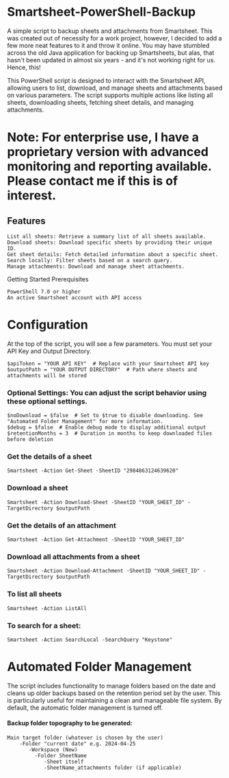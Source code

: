 # Smartsheet-PowerShell-Backup
A simple script to backup sheets and attachments from Smartsheet. This was created out of necessity for a work project, however, I decided to add a few more neat features to it and throw it online. You may have stumbled across the old Java application for backing up Smartsheets, but alas, that hasn't been updated in almost six years - and it's not working right for us. Hence, this!

This PowerShell script is designed to interact with the Smartsheet API, allowing users to list, download, and manage sheets and attachments based on various parameters. The script supports multiple actions like listing all sheets, downloading sheets, fetching sheet details, and managing attachments.

# Note: For enterprise use, I have a proprietary version with advanced monitoring and reporting available. Please contact me if this is of interest.

## Features

    List all sheets: Retrieve a summary list of all sheets available.
    Download sheets: Download specific sheets by providing their unique ID.
    Get sheet details: Fetch detailed information about a specific sheet.
    Search locally: Filter sheets based on a search query.
    Manage attachments: Download and manage sheet attachments.

Getting Started
Prerequisites

    PowerShell 7.0 or higher
    An active Smartsheet account with API access

# Configuration
At the top of the script, you will see a few parameters. You must set your API Key and Output Directory.

    $apiToken = "YOUR API KEY"  # Replace with your Smartsheet API key
    $outputPath = "YOUR OUTPUT DIRECTORY"  # Path where sheets and attachments will be stored

### Optional Settings: You can adjust the script behavior using these optional settings.

    $noDownload = $false  # Set to $true to disable downloading. See "Automated Folder Management" for more information.
    $debug = $false  # Enable debug mode to display additional output
    $retentionMonths = 3  # Duration in months to keep downloaded files before deletion

### Get the details of a sheet

    Smartsheet -Action Get-Sheet -SheetID "2984863124639620"

### Download a sheet
    Smartsheet -Action Download-Sheet -SheetID "YOUR_SHEET_ID" -TargetDirectory $outputPath

### Get the details of an attachment
    Smartsheet -Action Get-Attachment -SheetID "YOUR_SHEET_ID"
    
### Download all attachments from a sheet
    Smartsheet -Action Download-Attachment -SheetID "YOUR_SHEET_ID" -TargetDirectory $outputPath
  
### To list all sheets
    Smartsheet -Action ListAll

### To search for a sheet:
    Smartsheet -Action SearchLocal -SearchQuery "Keystone"

# Automated Folder Management

The script includes functionality to manage folders based on the date and cleans up older backups based on the retention period set by the user. This is particularly useful for maintaining a clean and manageable file system. By default, the automatic folder management is turned off. 

#### Backup folder topography to be generated:
    Main target folder (whatever is chosen by the user)
        -Folder "current date" e.g. 2024-04-25
           -Workspace (New)
             -Folder SheetName
                -Sheet itself
                -SheetName_attachments folder (if applicable)
